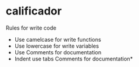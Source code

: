 # calificador
Rules for write code
  - Use camelcase for write functions
  - Use lowercase for write variables
  - Use Comments for documentation
  - Indent use tabs
Comments for documentation*
